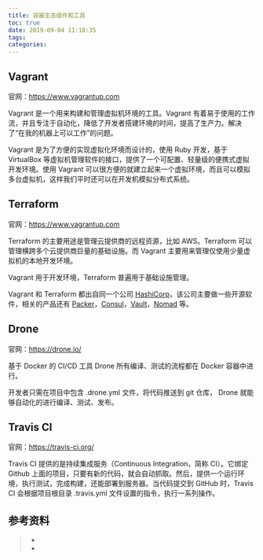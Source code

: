 ```yaml
---
title: 容器生态组件和工具
toc: true
date: 2019-09-04 11:18:35
tags:
categories:
---
```




## Vagrant 

官网：https://www.vagrantup.com

Vagrant 是一个用来构建和管理虚拟机环境的工具。Vagrant 有着易于使用的工作流，并且专注于自动化，降低了开发者搭建环境的时间，提高了生产力。解决了“在我的机器上可以工作”的问题。

Vagrant 是为了方便的实现虚拟化环境而设计的，使用 Ruby 开发，基于 VirtualBox 等虚拟机管理软件的接口，提供了一个可配置、轻量级的便携式虚拟开发环境。使用 Vagrant 可以很方便的就建立起来一个虚拟环境，而且可以模拟多台虚拟机，这样我们平时还可以在开发机模拟分布式系统。

## Terraform 

官网：https://www.vagrantup.com

Terraform 的主要用途是管理云提供商的远程资源，比如 AWS。Terraform 可以管理横跨多个云提供商巨量的基础设施。而 Vagrant 主要用来管理仅使用少量虚拟机的本地开发环境。

Vagrant 用于开发环境，Terraform 普遍用于基础设施管理。

Vagrant 和 Terraform 都出自同一个公司 [HashiCorp](https://www.hashicorp.com/)，该公司主要做一些开源软件，相关的产品还有 [Packer](https://www.packer.io/)，[Consul](https://www.consul.io/)，[Vault](https://www.vaultproject.io/)，[Nomad](https://www.nomadproject.io/) 等。



## **Drone** 

官网：https://drone.io/

基于 Docker 的 CI/CD 工具 Drone 所有编译、测试的流程都在 Docker 容器中进行。 

开发者只需在项目中包含 .drone.yml 文件，将代码推送到 git 仓库， Drone 就能够自动化的进行编译、测试、发布。 



## Travis CI

官网：https://travis-ci.org/

Travis CI 提供的是持续集成服务（Continuous Integration，简称 CI）。它绑定 Github 上面的项目，只要有新的代码，就会自动抓取。然后，提供一个运行环境，执行测试，完成构建，还能部署到服务器。当代码提交到 GitHub 时，Travis CI 会根据项目根目录 .travis.yml 文件设置的指令，执行一系列操作。 



## 参考资料
> - []()
> - []()
